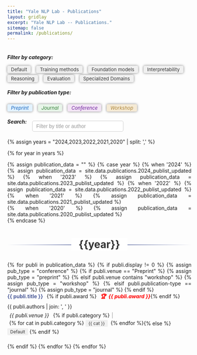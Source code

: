 ```yaml
---
title: "Yale NLP Lab - Publications"
layout: gridlay
excerpt: "Yale NLP Lab -- Publications."
sitemap: false
permalink: /publications/
---
```


<style>
  .line-through-title {
    position: relative;
    text-align: center;
    margin: 40px 0 30px;
  }

  .line-through-title span {
    background-color: #fff;
    padding: 0 20px;
    position: relative;
    z-index: 1;
    font-size: 28px;
    font-weight: bold;
    color: #333;
  }

  .line-through-title::before {
    content: "";
    position: absolute;
    top: 50%;
    left: 0;
    right: 0;
    height: 2px;
    background: linear-gradient(to right, transparent, #4e5d99, transparent);
    z-index: 0;
  }

  .justified-content {
      text-align: justify;
  }
  .justified-content ul {
      padding-left: 0;
      list-style-type: none;
  }

/* Add some basic styling to the button */
.publication-button {
  padding: 0px 16px;
  margin-left: 0px;
  margin-right: 10px;
  background-color: #209bff;
  color: white;
  text-decoration: none;
  border-radius: 5px;
  font-size: 14px;
  cursor: pointer;
}

.publication-category {
  display: inline-block;
  padding: 2px 8px;
  margin: 2px 4px 2px 0;
  text-decoration: none;
  border-radius: 3px;
  font-size: 12px;
  background-color: #f0f0f0;
  color: #333;
}

.publication-category-dataset {
  background-color: #e3f2fd;
  color: #1565c0;
}

.publication-category-reasoning {
  background-color: #e8f5e9;
  color: #2e7d32;
}

.publication-category-evaluation {
  background-color: #fff3e0;
  color: #e65100;
}

.publication-category-document-understanding {
  background-color: #f3e5f5;
  color: #6a1b9a;
}

.publication-category-specialized-domains {
  background-color: #e1f5fe;
  color: #0277bd;
}

.publication-item {
  margin-bottom: 20px;
}
.publication-title {
  font-weight: bold;
  color: #4e5d99;
  text-decoration: none;
  transition: all 0.5s ease;
  margin-right: 10px;
}

.publication-title-container {
  display: flex;
  align-items: baseline;
  margin-bottom: 5px;
}

.publication-award {
  color: #ff0000;
  margin-left: 10px;
  font-weight: bold;
  font-style: italic;
}

.publication-authors {
  display: block;
  margin-bottom: 5px;
}

.publication-venue {
  font-style: italic;
  padding: 2px 6px;
  border-radius: 4px;
  margin-right: 5px;
}

.publication-venue-preprint {
  background-color: #e3f2fd;
  color: #1565c0;
}

.publication-venue-journal {
  background-color: #e8f5e9;
  color: #2e7d32;
}

.publication-venue-conference {
  background-color: #f3e5f5;
  color: #6a1b9a;  
}

.publication-venue-workshop {
  background-color: #f5ead5;
  color: #ad8539;
}

.publication-venue-categories {
  display: flex;
  align-items: center;
  flex-wrap: wrap;
}

.publication-categories {
  display: inline;
  margin-left: 5px;
}

.publication-category {
  display: inline-block;
  padding: 2px 8px;
  margin: 2px 4px 2px 0;
  text-decoration: none;
  border-radius: 3px;
  font-size: 12px;
  background-color: #f0f0f0;
  color: #333;
}

.separator {
  margin: 0 5px;
  color: #999;
}

/* New styles for filter section */
#category-filter {
  /* margin-bottom: 20px; */
  display: flex;
  flex-wrap: wrap;
  align-items: center;
}

#category-filter h5 {
  margin-right: 15px;
  margin-bottom: 10px;
  display: block;
  width: 100%;    
}

.category-label {
  display: inline-block;
  padding: 2px 10px;
  margin-right: 15px;
  /* margin-bottom: 10px; */
  border-radius: 4px;
  margin-top: 5px;
  cursor: pointer;
  font-size: small;
  background-color: #f0f0f0;
  color: #333;
  opacity: 0.4;
}

.category-checkbox {
  display: none;
}

.category-checkbox:checked + .category-label {
  opacity: 1;
  box-shadow: 0 0 6px rgba(0, 0, 0, 0.5);
}

#publication-type-filter {
  /* margin-bottom: 20px; */
  display: flex;
  flex-wrap: wrap;
  align-items: center;
}

#publication-type-filter h5 {
  margin-right: 15px;
  display: block;
  width: 100%;  
  /* margin-bottom: 10px; */
}

.publication-type-checkbox {
  display: none;
}

.publication-type-label {
  display: inline-block;
  padding: 2px 10px;
  margin-right: 15px;
  /* margin-bottom: 10px; */
  border-radius: 4px;
  cursor: pointer;
  font-size: small;
  font-style: italic;
  opacity: 0.4; 
}

.publication-type-checkbox:checked + .publication-type-label {
  opacity: 1;
  box-shadow: 0 0 6px rgba(0, 0, 0, 0.5);
}

.publication-type-label-preprint {
  background-color: #e3f2fd;
  color: #1565c0;
}

.publication-type-label-journal {
  background-color: #e8f5e9;
  color: #2e7d32;
}

.publication-type-label-conference {
  background-color: #f3e5f5;
  color: #6a1b9a;  
}

.publication-type-label-workshop {
  background-color: #f5ead5;
  color: #ad8539;
}

#text-filter {
  display: flex;
  align-items: center;
  margin-bottom: 0px;
}

#text-filter h5 {
  margin-right: 15px;
}

#search-input {
  margin-top: 20px;
  padding: 6px 10px;  /* Reduced vertical padding to make height smaller */
  width: 250px;
  border: 1px solid #ccc;
  border-radius: 5px;
  font-size: 14px;
  outline: none;
  transition: border-color 0.3s ease;
}

#search-input:focus {
  border-color: #4a90e2;
  box-shadow: 0 0 5px rgba(74, 144, 226, 0.5);
}

#search-input::placeholder {
  color: #999;
}

mark {
  background-color: rgba(74, 144, 226, 0.3);
  padding: 0 2px;
  border-radius: 2px;
  box-shadow: 0 1px 2px rgba(0, 0, 0, 0.1);
}
</style>

<div id="category-filter">
  <h5>Filter by category:</h5>
  <input type="checkbox" id="filter-default" class="category-checkbox" value="default" checked>
  <label for="filter-default" class="category-label">Default</label>

  <input type="checkbox" id="filter-dataset" class="category-checkbox" value="training methods" checked>
  <label for="filter-dataset" class="category-label">Training methods</label>

  <input type="checkbox" id="filter-foundation-models" class="category-checkbox" value="foundation models" checked>
  <label for="filter-foundation-models" class="category-label">Foundation models</label>

  <input type="checkbox" id="filter-interpretability" class="category-checkbox" value="interpretability" checked>
  <label for="filter-interpretability" class="category-label">Interpretability</label>  

  <input type="checkbox" id="filter-reasoning" class="category-checkbox" value="reasoning" checked>
  <label for="filter-reasoning" class="category-label">Reasoning</label>

  <input type="checkbox" id="filter-evaluation" class="category-checkbox" value="evaluation" checked>
  <label for="filter-evaluation" class="category-label">Evaluation</label>

  <input type="checkbox" id="filter-specialized-domains" class="category-checkbox" value="specialized-domains" checked>
  <label for="filter-specialized-domains" class="category-label">Specialized Domains</label>
</div>

<div id="publication-type-filter">
  <h5>Filter by publication type:</h5>
  <input type="checkbox" id="filter-preprint" class="publication-type-checkbox" checked>
  <label for="filter-preprint" class="publication-type-label publication-type-label-preprint">Preprint</label>

  <input type="checkbox" id="filter-journal" class="publication-type-checkbox" checked>
  <label for="filter-journal" class="publication-type-label publication-type-label-journal">Journal</label>

  <input type="checkbox" id="filter-conference" class="publication-type-checkbox" checked>
  <label for="filter-conference" class="publication-type-label publication-type-label-conference">Conference</label>

  <input type="checkbox" id="filter-workshop" class="publication-type-checkbox" checked>
  <label for="filter-workshop" class="publication-type-label publication-type-label-workshop">Workshop</label>
</div>

<div id="text-filter">
  <h5>Search:</h5>
  <input type="text" id="search-input" placeholder="Filter by title or author">
</div>

<div id="publication-list" class="justified-content">

{% assign years = "2024,2023,2022,2021,2020" | split: ',' %}

{% for year in years %}

{% assign publication_data = "" %}
{% case year %}
  {% when '2024' %}
    {% assign publication_data = site.data.publications.2024_publist_updated %}
  {% when '2023' %}
    {% assign publication_data = site.data.publications.2023_publist_updated %}
  {% when '2022' %}
    {% assign publication_data = site.data.publications.2022_publist_updated %}
  {% when '2021' %}
    {% assign publication_data = site.data.publications.2021_publist_updated %}    
  {% when '2020' %}
    {% assign publication_data = site.data.publications.2020_publist_updated %}    
{% endcase %}

<div class="line-through-title">
  <span>{{year}}</span>
</div>

<ul>
{% for publi in publication_data %}
    {% if publi.display != 0 %}
        {% assign pub_type = "conference" %}
        {% if publi.venue == "Preprint" %}
            {% assign pub_type = "preprint" %}
        {% elsif publi.venue contains "workshop" %}
            {% assign pub_type = "workshop" %}
        {% elsif publi.publication-type == "journal" %}
            {% assign pub_type = "journal" %}
        {% endif %}
        <li class="publication-item" data-pub-type="{{ pub_type }}" 
          data-category="{% if publi.category %}{{ publi.category | join: ',' | downcase }}{% else %}default{% endif %}">
            <div class="publication-title-container">
                <a class="publication-title" href="{% if publi.paper_link %}{{ publi.paper_link }}{% else %}{{ publi.url }}{% endif %}" target="_blank">{{ publi.title }}</a>
                {% if publi.award %}
                    <span class="publication-award">🏆&nbsp;&nbsp;{{ publi.award }}</span>
                {% endif %}
            </div>
            <span class="publication-authors">{{ publi.authors | join: ', ' }}</span>
            <div class="publication-venue-categories">
                <span class="publication-venue publication-venue-{{ pub_type }}">{{ publi.venue }}</span>
                {% if publi.category %}
                    <span class="separator">|</span>
                    <div class="publication-categories">
                    {% for cat in publi.category %}
                        <span class="publication-category publication-category-{{ cat | slugify }}" data-category="{{ cat }}">{{ cat }}</span>
                    {% endfor %}
                    </div>
                {% else %}
                    <span class="publication-category publication-category-default" data-category="default">Default</span>
                {% endif %}
            </div>
        </li>
    {% endif %}
{% endfor %}
{% endfor %}
</ul>

</div>

<script>
document.addEventListener('DOMContentLoaded', function() {
  const categoryCheckboxes = document.querySelectorAll('.category-checkbox');
  const typeCheckboxes = document.querySelectorAll('.publication-type-checkbox');
  const publications = document.querySelectorAll('.publication-item');
  const searchInput = document.getElementById('search-input');

  function highlightText(element, searchText) {
    if (!searchText) return;
    const regex = new RegExp(`(${searchText})`, 'gi');
    element.innerHTML = element.textContent.replace(regex, '<mark>$1</mark>');
  }

  function filterPublications() {
    const selectedCategories = Array.from(categoryCheckboxes)
      .filter(cb => cb.checked)
      .map(cb => cb.value);

    const selectedTypes = Array.from(typeCheckboxes)
      .filter(cb => cb.checked)
      .map(cb => cb.id.replace('filter-', ''));

    const searchText = searchInput.value.toLowerCase();

    publications.forEach(pub => {
      const pubCategories = Array.from(pub.querySelectorAll('.publication-category'))
        .map(cat => cat.dataset.category);
      const pubType = pub.dataset.pubType;

      const matchesCategory = selectedCategories.length === 0 || 
                              selectedCategories.some(cat => pubCategories.includes(cat)) ||
                              (pubCategories.length === 0 && selectedCategories.includes('default'));
      const matchesType = selectedTypes.length === 0 || selectedTypes.includes(pubType);

      const title = pub.querySelector('.publication-title').textContent.toLowerCase();
      const authors = pub.querySelector('.publication-authors').textContent.toLowerCase();
      const matchesSearch = title.includes(searchText) || authors.includes(searchText);

      if (matchesCategory && matchesType && matchesSearch) {
        pub.style.display = '';
        const titleElement = pub.querySelector('.publication-title');
        const authorsElement = pub.querySelector('.publication-authors');
        titleElement.innerHTML = titleElement.textContent; // Reset
        authorsElement.innerHTML = authorsElement.textContent; // Reset
        highlightText(titleElement, searchText);
        highlightText(authorsElement, searchText);
      } else {
        pub.style.display = 'none';
      }
    });
  }

  categoryCheckboxes.forEach(checkbox => {
    checkbox.addEventListener('change', filterPublications); 
  });

  typeCheckboxes.forEach(checkbox => {
    checkbox.addEventListener('change', filterPublications); 
  });

  searchInput.addEventListener('input', filterPublications);

  // Initial filter application
  filterPublications(); 
});
</script>